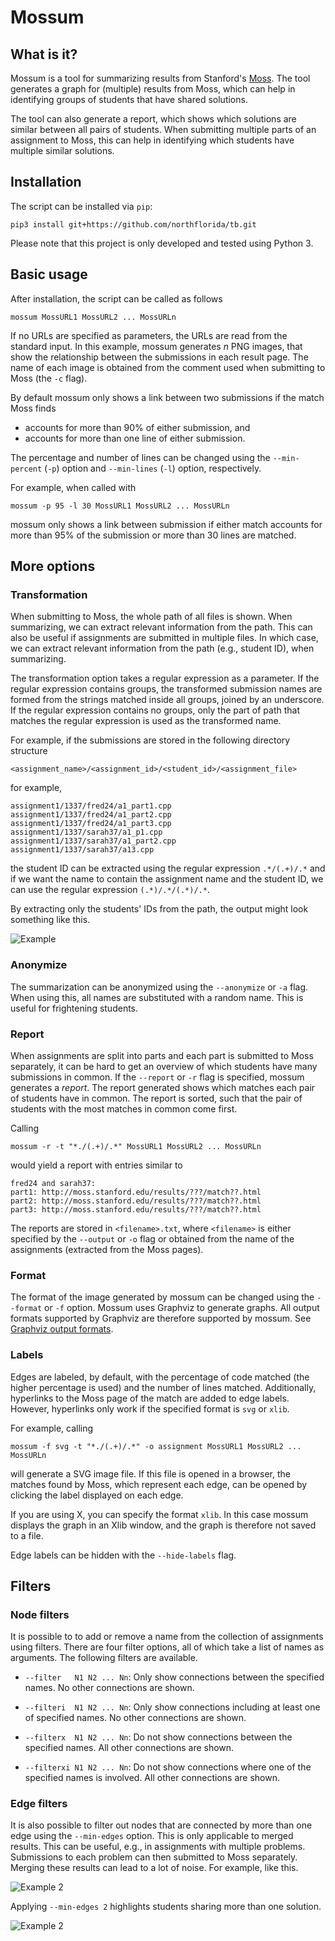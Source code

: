 Mossum
======

What is it?
-----------

Mossum is a tool for summarizing results from Stanford's
[Moss](http://theory.stanford.edu/~aiken/moss/). The tool generates a graph for
(multiple) results from Moss, which can help in identifying groups of students
that have shared solutions.

The tool can also generate a report, which shows which solutions are similar
between all pairs of students. When submitting multiple parts of an assignment
to Moss, this can help in identifying which students have multiple similar
solutions.


Installation
------------

The script can be installed via `pip`:

```
pip3 install git+https://github.com/northflorida/tb.git
```

Please note that this project is only developed and tested using Python 3.

Basic usage
-----------

After installation, the script can be called as follows

```
mossum MossURL1 MossURL2 ... MossURLn
```

If no URLs are specified as parameters, the URLs are read from the
standard input. In this example, mossum generates *n* PNG images, that
show the relationship between the submissions in each result page. The name of
each image is obtained from the comment used when submitting to Moss (the `-c`
flag).

By default mossum only shows a link between two submissions if the match Moss
finds
* accounts for more than 90% of either submission, and
* accounts for more than one line of either submission.

The percentage and number of lines can be changed using the `--min-percent`
(`-p`) option and `--min-lines` (`-l`) option, respectively.

For example, when called with

```
mossum -p 95 -l 30 MossURL1 MossURL2 ... MossURLn
```

mossum only shows a link between submission if either match accounts for more
than 95% of the submission or more than 30 lines are matched.



More options
------------

### Transformation

When submitting to Moss, the whole path of all files is shown. When
summarizing, we can extract relevant information from the path. This can also
be useful if assignments are submitted in multiple files. In which case, we can
extract relevant information from the path (e.g., student ID), when
summarizing.

The transformation option takes a regular expression as a parameter. If the
regular expression contains groups, the transformed submission names are formed
from the strings matched inside all groups, joined by an underscore. If the
regular expression contains no groups, only the part of path that matches the
regular expression is used as the transformed name.

For example, if the submissions are stored in the following directory structure

```
<assignment_name>/<assignment_id>/<student_id>/<assignment_file>
```

for example,

```
assignment1/1337/fred24/a1_part1.cpp
assignment1/1337/fred24/a1_part2.cpp
assignment1/1337/fred24/a1_part3.cpp
assignment1/1337/sarah37/a1_p1.cpp
assignment1/1337/sarah37/a1_part2.cpp
assignment1/1337/sarah37/a13.cpp
```

the student ID can be extracted using the regular expression `.*/(.+)/.*` and
if we want the name to contain the assignment name and the student ID, we can
use the regular expression `(.*)/.*/(.*)/.*`.

By extracting only the students' IDs from the path, the output might look something like this.

![Example](example1.png?raw=true "Example")


### Anonymize

The summarization can be anonymized using the `--anonymize` or `-a` flag. When
using this, all names are substituted with a random name. This is useful for
frightening students.

### Report

When assignments are split into parts and each part is submitted to Moss
separately, it can be hard to get an overview of which students have many
submissions in common. If the `--report` or `-r` flag is specified, mossum
generates a *report*. The report generated shows which matches each pair of
students have in common. The report is sorted, such that the pair of students
with the most matches in common come first.

Calling

```
mossum -r -t "*./(.+)/.*" MossURL1 MossURL2 ... MossURLn
```

would yield a report with entries similar to

```
fred24 and sarah37:
part1: http://moss.stanford.edu/results/???/match??.html
part2: http://moss.stanford.edu/results/???/match??.html
part3: http://moss.stanford.edu/results/???/match??.html
```

The reports are stored in `<filename>.txt`, where `<filename>` is either
specified by the `--output` or `-o` flag or obtained from the name of the
assignments (extracted from the Moss pages).

### Format

The format of the image generated by mossum can be changed using the `--format`
or `-f` option. Mossum uses Graphviz to generate graphs. All output formats
supported by Graphviz are therefore supported by mossum. See [Graphviz output
formats](http://www.graphviz.org/doc/info/output.html).


### Labels

Edges are labeled, by default, with the percentage of code matched (the higher
percentage is used) and the number of lines matched. Additionally, hyperlinks
to the Moss page of the match are added to edge labels. However, hyperlinks
only work if the specified format is `svg` or `xlib`.

For example, calling

```
mossum -f svg -t "*./(.+)/.*" -o assignment MossURL1 MossURL2 ... MossURLn
```

will generate a SVG image file. If this file is opened in a browser, the
matches found by Moss, which represent each edge, can be opened by clicking the
label displayed on each edge.

If you are using X, you can specify the format `xlib`. In this case mossum
displays the graph in an Xlib window, and the graph is therefore not saved to
a file.

Edge labels can be hidden with the `--hide-labels` flag.

## Filters

### Node filters

It is possible to to add or remove a name from the collection of assignments
using filters. There are four filter options, all of which take a list of names
as arguments. The following filters are available.

* `--filter   N1 N2 ... Nn`: Only show connections between the specified names.
No other connections are shown.

* `--filteri  N1 N2 ... Nn`: Only show connections including at least one of
specified names. No other connections are shown.

* `--filterx  N1 N2 ... Nn`: Do not show connections between the specified
names. All other connections are shown.

* `--filterxi N1 N2 ... Nn`: Do not show connections where one of the specified
names is involved. All other connections are shown.

### Edge filters

It is also possible to filter out nodes that are connected by more than one
edge using the `--min-edges` option. This is only applicable to merged results.
This can be useful, e.g., in assignments with multiple problems. Submissions to
each problem can then submitted to Moss separately. Merging these results can
lead to a lot of noise. For example, like this.

![Example 2](example2_all.png?raw=true "Example")

Applying `--min-edges 2` highlights students sharing more than one solution.

![Example 2](example2_pruned.png?raw=true "Example")
